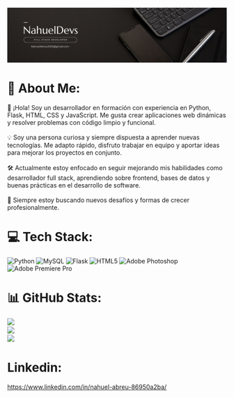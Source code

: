 ![Banner Thot Computación](banner.png)

# 💫 About Me:

👋 ¡Hola! Soy un desarrollador en formación con experiencia en Python, Flask, HTML, CSS y JavaScript. Me gusta crear aplicaciones web dinámicas y resolver problemas con código limpio y funcional.<br><br>💡 Soy una persona curiosa y siempre dispuesta a aprender nuevas tecnologías. Me adapto rápido, disfruto trabajar en equipo y aportar ideas para mejorar los proyectos en conjunto.<br><br>🛠️ Actualmente estoy enfocado en seguir mejorando mis habilidades como desarrollador full stack, aprendiendo sobre frontend, bases de datos y buenas prácticas en el desarrollo de software.<br><br>🚀 Siempre estoy buscando nuevos desafíos y formas de crecer profesionalmente.


# 💻 Tech Stack:
![Python](https://img.shields.io/badge/python-3670A0?style=for-the-badge&logo=python&logoColor=ffdd54) ![MySQL](https://img.shields.io/badge/mysql-4479A1.svg?style=for-the-badge&logo=mysql&logoColor=white) ![Flask](https://img.shields.io/badge/flask-%23000.svg?style=for-the-badge&logo=flask&logoColor=white) ![HTML5](https://img.shields.io/badge/html5-%23E34F26.svg?style=for-the-badge&logo=html5&logoColor=white) ![Adobe Photoshop](https://img.shields.io/badge/adobe%20photoshop-%2331A8FF.svg?style=for-the-badge&logo=adobe%20photoshop&logoColor=white) ![Adobe Premiere Pro](https://img.shields.io/badge/Adobe%20Premiere%20Pro-9999FF.svg?style=for-the-badge&logo=Adobe%20Premiere%20Pro&logoColor=white)
# 📊 GitHub Stats:
![](https://github-readme-stats.vercel.app/api?username=NahuelDevs&theme=dark&hide_border=false&include_all_commits=true&count_private=true)<br/>
![](https://nirzak-streak-stats.vercel.app/?user=NahuelDevs&theme=dark&hide_border=false)<br/>
![](https://github-readme-stats.vercel.app/api/top-langs/?username=NahuelDevs&theme=dark&hide_border=false&include_all_commits=true&count_private=true&layout=compact)

# Linkedin:
https://www.linkedin.com/in/nahuel-abreu-86950a2ba/
